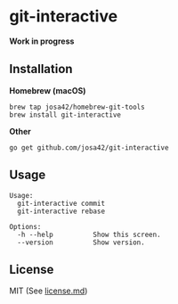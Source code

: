 # git-interactive

**Work in progress**

## Installation

**Homebrew (macOS)**

```
brew tap josa42/homebrew-git-tools
brew install git-interactive
```

**Other**

```
go get github.com/josa42/git-interactive
```

## Usage

```
Usage:
  git-interactive commit
  git-interactive rebase

Options:
  -h --help          Show this screen.
  --version          Show version.
```

## License

MIT (See [license.md](license.md))

